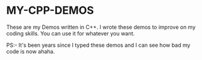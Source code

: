 # MY-CPP-DEMOS
These are my Demos written in C++. I wrote these demos to improve on my coding skills. You can use it for whatever you want.

PS:- It's been years since I typed these demos and I can see how bad my code is now ahaha.
